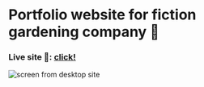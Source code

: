 # Portfolio website for fiction gardening company 🍂

### Live site 🔴: [click!](https://kacperkwinta.github.io/Leafex/)

![screen from desktop site](https://awesomescreenshot.s3.amazonaws.com/image/2054260/20629170-4a50536cb3d3cd1acc51c5d154f4a359.png?X-Amz-Algorithm=AWS4-HMAC-SHA256&X-Amz-Credential=AKIAJSCJQ2NM3XLFPVKA%2F20220121%2Fus-east-1%2Fs3%2Faws4_request&X-Amz-Date=20220121T173100Z&X-Amz-Expires=28800&X-Amz-SignedHeaders=host&X-Amz-Signature=17c8da8111d61d5f7c4dac0baa2ac9655d1b73aac01392f58995a64baa47800c)
